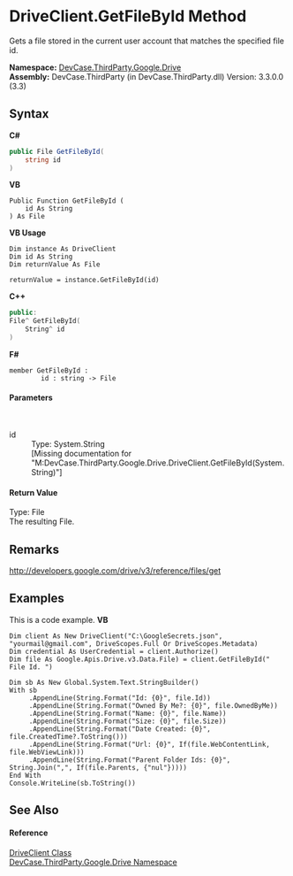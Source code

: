 # DriveClient.GetFileById Method 
 

Gets a file stored in the current user account that matches the specified file id.

**Namespace:**&nbsp;<a href="N_DevCase_ThirdParty_Google_Drive">DevCase.ThirdParty.Google.Drive</a><br />**Assembly:**&nbsp;DevCase.ThirdParty (in DevCase.ThirdParty.dll) Version: 3.3.0.0 (3.3)

## Syntax

**C#**<br />
``` C#
public File GetFileById(
	string id
)
```

**VB**<br />
``` VB
Public Function GetFileById ( 
	id As String
) As File
```

**VB Usage**<br />
``` VB Usage
Dim instance As DriveClient
Dim id As String
Dim returnValue As File

returnValue = instance.GetFileById(id)
```

**C++**<br />
``` C++
public:
File^ GetFileById(
	String^ id
)
```

**F#**<br />
``` F#
member GetFileById : 
        id : string -> File 

```


#### Parameters
&nbsp;<dl><dt>id</dt><dd>Type: System.String<br />\[Missing <param name="id"/> documentation for "M:DevCase.ThirdParty.Google.Drive.DriveClient.GetFileById(System.String)"\]</dd></dl>

#### Return Value
Type: File<br />The resulting File.

## Remarks
<a href="http://developers.google.com/drive/v3/reference/files/get" target="_blank">http://developers.google.com/drive/v3/reference/files/get</a>

## Examples
This is a code example. 
**VB**<br />
``` VB
Dim client As New DriveClient("C:\GoogleSecrets.json", "yourmail@gmail.com", DriveScopes.Full Or DriveScopes.Metadata)
Dim credential As UserCredential = client.Authorize()
Dim file As Google.Apis.Drive.v3.Data.File) = client.GetFileById(" File Id. ")

Dim sb As New Global.System.Text.StringBuilder()
With sb
     .AppendLine(String.Format("Id: {0}", file.Id))
     .AppendLine(String.Format("Owned By Me?: {0}", file.OwnedByMe))
     .AppendLine(String.Format("Name: {0}", file.Name))
     .AppendLine(String.Format("Size: {0}", file.Size))
     .AppendLine(String.Format("Date Created: {0}", file.CreatedTime?.ToString()))
     .AppendLine(String.Format("Url: {0}", If(file.WebContentLink, file.WebViewLink)))
     .AppendLine(String.Format("Parent Folder Ids: {0}", String.Join(",", If(file.Parents, {"nul"}))))
End With
Console.WriteLine(sb.ToString())
```


## See Also


#### Reference
<a href="T_DevCase_ThirdParty_Google_Drive_DriveClient">DriveClient Class</a><br /><a href="N_DevCase_ThirdParty_Google_Drive">DevCase.ThirdParty.Google.Drive Namespace</a><br />